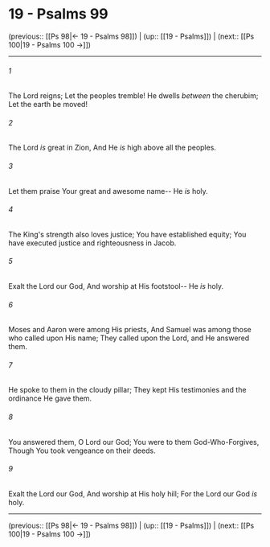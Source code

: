 # 19 - Psalms 99

(previous:: [[Ps 98|← 19 - Psalms 98]]) | (up:: [[19 - Psalms]]) | (next:: [[Ps 100|19 - Psalms 100 →]])

***


###### 1 
The Lord reigns; Let the peoples tremble! He dwells _between_ the cherubim; Let the earth be moved! 

###### 2 
The Lord _is_ great in Zion, And He _is_ high above all the peoples. 

###### 3 
Let them praise Your great and awesome name-- He _is_ holy. 

###### 4 
The King's strength also loves justice; You have established equity; You have executed justice and righteousness in Jacob. 

###### 5 
Exalt the Lord our God, And worship at His footstool-- He _is_ holy. 

###### 6 
Moses and Aaron were among His priests, And Samuel was among those who called upon His name; They called upon the Lord, and He answered them. 

###### 7 
He spoke to them in the cloudy pillar; They kept His testimonies and the ordinance He gave them. 

###### 8 
You answered them, O Lord our God; You were to them God-Who-Forgives, Though You took vengeance on their deeds. 

###### 9 
Exalt the Lord our God, And worship at His holy hill; For the Lord our God _is_ holy.

***

(previous:: [[Ps 98|← 19 - Psalms 98]]) | (up:: [[19 - Psalms]]) | (next:: [[Ps 100|19 - Psalms 100 →]])
